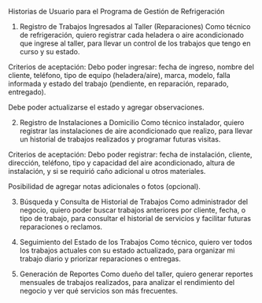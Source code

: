 Historias de Usuario para el Programa de Gestión de Refrigeración

1. Registro de Trabajos Ingresados al Taller (Reparaciones)
Como técnico de refrigeración,
quiero registrar cada heladera o aire acondicionado que ingrese al taller,
para llevar un control de los trabajos que tengo en curso y su estado.

Criterios de aceptación:
Debo poder ingresar: fecha de ingreso, nombre del cliente, teléfono, tipo de equipo (heladera/aire), marca, modelo, falla informada y estado del trabajo (pendiente, en reparación, reparado, entregado).

Debe poder actualizarse el estado y agregar observaciones.

2. Registro de Instalaciones a Domicilio
Como técnico instalador,
quiero registrar las instalaciones de aire acondicionado que realizo,
para llevar un historial de trabajos realizados y programar futuras visitas.

Criterios de aceptación:
Debo poder registrar: fecha de instalación, cliente, dirección, teléfono, tipo y capacidad del aire acondicionado, altura de instalación, y si se requirió caño adicional u otros materiales.

Posibilidad de agregar notas adicionales o fotos (opcional).

3. Búsqueda y Consulta de Historial de Trabajos
Como administrador del negocio,
quiero poder buscar trabajos anteriores por cliente, fecha, o tipo de trabajo,
para consultar el historial de servicios y facilitar futuras reparaciones o reclamos.

4. Seguimiento del Estado de los Trabajos
Como técnico,
quiero ver todos los trabajos actuales con su estado actualizado,
para organizar mi trabajo diario y priorizar reparaciones o entregas.

5. Generación de Reportes
Como dueño del taller,
quiero generar reportes mensuales de trabajos realizados,
para analizar el rendimiento del negocio y ver qué servicios son más frecuentes.
